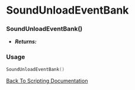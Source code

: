 # SoundUnloadEventBank

### SoundUnloadEventBank()
- ***Returns:*** 

### Usage

```Lua
SoundUnloadEventBank()
```


[Back To Scripting Documentation](../README.md)
